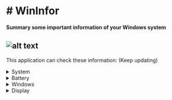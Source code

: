 # # WinInfor
**Summary some important information of your Windows system**

![alt text](https://i.ibb.co/rHcKSVP/WinInfor.png)
------------
This application can check these information: (Keep updating)
<details>
  <summary>System</summary>
  
- *Model name*
- *Operating system full name*
- *CPU basic information*
- *iGPU name*
- *Graphic card full name*
- *RAM real size (in GB)*
- *Total hard drives size (in GB)*
</details>
<details>
  <summary>Battery</summary>
  
- *Designed capacity*
- *Wear level*
- *Estimated time remaining*
- *Power status*
- *Current percent*
- *Health*
</details>
<details>
  <summary>Windows</summary>
  
- *Computer name*
- *Version*
- *Architechture*
- *Defender status*
- *Activation status*
- *Update checker*
</details>
<details>
  <summary>Display</summary>
  
- *Resolution*
- *Refresh rate*
- *Brightness level*
- *Scale level*
- *Night light status*
- *HDR status*
</details>
